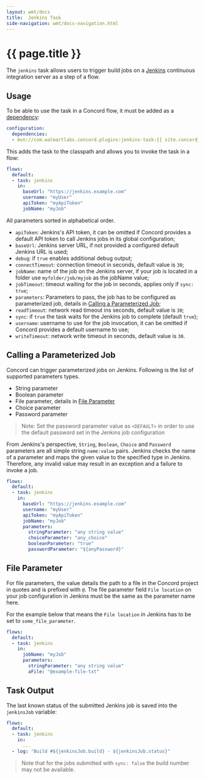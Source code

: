 ```yaml
---
layout: wmt/docs
title:  Jenkins Task
side-navigation: wmt/docs-navigation.html
---
```


# {{ page.title }}

The `jenkins` task allows users to trigger build jobs on a
[Jenkins](http://jenkins-ci.org) continuous integration server as a step of a
flow.

<a name="usage"/>

## Usage

To be able to use the task in a Concord flow, it must be added as a
[dependency](../processes-v1/configuration.html#dependencies):

```yaml
configuration:
  dependencies:
  - mvn://com.walmartlabs.concord.plugins:jenkins-task:{{ site.concord_plugins_version }}
```

This adds the task to the classpath and allows you to invoke the task in a flow:

```yaml
flows:
  default:
  - task: jenkins
    in:
      baseUrl: "https://jenkins.example.com"
      username: "myUser"
      apiToken: "myApiToken"
      jobName: "myJob"
```

All parameters sorted in alphabetical order.

- `apiToken`: Jenkins's API token, it can be omitted if Concord provides a
  default API token to call Jenkins jobs in its global configuration;
- `baseUrl`: Jenkins server URL, if not provided a configured default Jenkins
  URL is used;
- `debug`: if `true` enables additional debug output;
- `connectTimeout`: connection timeout in seconds, default value is `30`;
- `jobName`: name of the job on the Jenkins server, if your job is located in a
  folder use `myfolder/job/myjob` as the jobName value;
- `jobTimeout`: timeout waiting for the job in seconds, applies only if
  `sync: true`;
- `parameters`: Parameters to pass, the job has to be configured as
  parameterized job, details in
  [Calling a Parameterized Job](#calling-a-parameterized-job);
- `readTimeout`: network read timeout ins seconds, default value is `30`;
- `sync`: if `true` the task waits for the Jenkins job to complete (default `true`);
- `username`: username to use for the job invocation, it can be omitted if
  Concord provides a default username to use;
- `writeTimeout`: network write timeout in seconds, default value is `30`.

## Calling a Parameterized Job

Concord can trigger parameterized jobs on Jenkins. Following is the list of
supported parameters types.

- String parameter
- Boolean parameter
- File parameter, details in [File Parameter](#file-parameter)
- Choice parameter
- Password parameter

> Note: Set the password parameter value as `<DEFAULT>` in order to use the
> default password set in the Jenkins job configuration

From Jenkins's perspective, `String`, `Boolean`, `Choice` and `Password`
parameters are all simple string `name:value` pairs. Jenkins checks the name of
a parameter and maps the given value to the specified type in Jenkins.
Therefore, any invalid value may result in an exception and a failure to invoke
a job.


```yaml
flows:
  default:
  - task: jenkins
    in:
      baseUrl: "https://jenkins.example.com"
      username: "myUser"
      apiToken: "myApiToken"
      jobName: "myJob"
      parameters:
        stringParameter: "any string value"
        choiceParameter: "any_choice"
        booleanParameter: "true"
        passwordParameter: "${anyPassword}"
```

## File Parameter

For file parameters, the value details the path to a file in the Concord project
in quotes and is prefixed with `@`. The file parameter field `File location` on
your job configuration in Jenkins must be the same as the parameter name here.

For the example below that means the `File location` in Jenkins has to be set to
`some_file_parameter`.

```yaml
flows:
  default:
  - task: jenkins
    in:
      jobName: "myJob"
      parameters:
        stringParameter: "any string value"
        aFile: "@example-file-txt"
```

## Task Output

The last known status of the submitted Jenkins job is saved into the
`jenkinsJob` variable:

```yaml
flows:
  default:
  - task: jenkins
    in:
      ...
  - log: "Build #${jenkinsJob.build} - ${jenkinsJob.status}"
```

> Note that for the jobs submitted with `sync: false` the build number may not
> be available.
